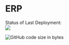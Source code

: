 # ERP
Status of Last Deployment: <br>
<img src="https://github.com/sigmade/ERP/workflows/CI/badge.svg?branch=master">

<img alt="GitHub code size in bytes" src="https://img.shields.io/github/languages/code-size/sigmade/erp">
